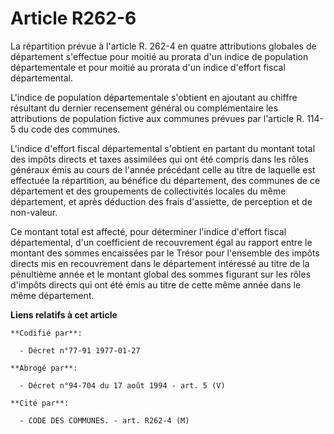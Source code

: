 # Article R262-6

La répartition prévue à l'article R. 262-4 en quatre attributions globales de département s'effectue pour moitié au prorata
d'un indice de population départementale et pour moitié au prorata d'un indice d'effort fiscal départemental.

L'indice de population départementale s'obtient en ajoutant au chiffre résultant du dernier recensement général ou
complémentaire les attributions de population fictive aux communes prévues par l'article R. 114-5 du code des communes.

L'indice d'effort fiscal départemental s'obtient en partant du montant total des impôts directs et taxes assimilées qui ont
été compris dans les rôles généraux émis au cours de l'année précédant celle au titre de laquelle est effectuée la
répartition, au bénéfice du département, des communes de ce département et des groupements de collectivités locales du même
département, et après déduction des frais d'assiette, de perception et de non-valeur.

Ce montant total est affecté, pour déterminer l'indice d'effort fiscal départemental, d'un coefficient de recouvrement égal
au rapport entre le montant des sommes encaissées par le Trésor pour l'ensemble des impôts directs mis en recouvrement dans
le département intéressé au titre de la pénultième année et le montant global des sommes figurant sur les rôles d'impôts
directs qui ont été émis au titre de cette même année dans le même département.

**Liens relatifs à cet article**

	**Codifié par**:

	  - Décret n°77-91 1977-01-27

	**Abrogé par**:

	  - Décret n°94-704 du 17 août 1994 - art. 5 (V)

	**Cité par**:

	  - CODE DES COMMUNES. - art. R262-4 (M)
